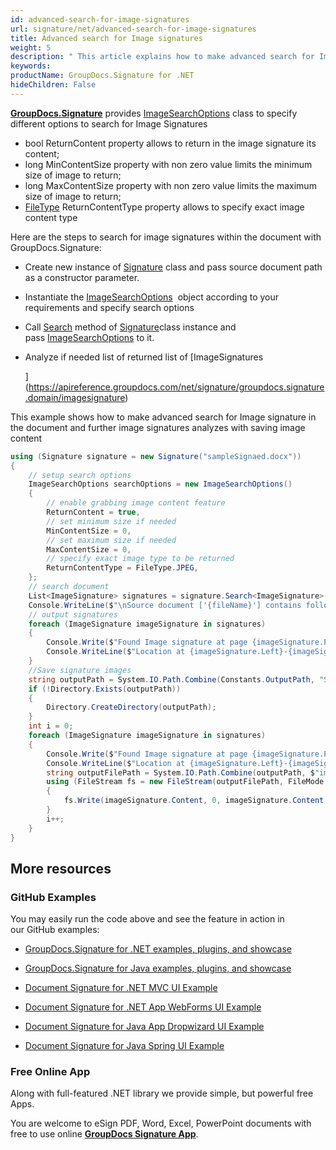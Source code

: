 ```yaml
---
id: advanced-search-for-image-signatures
url: signature/net/advanced-search-for-image-signatures
title: Advanced search for Image signatures
weight: 5
description: " This article explains how to make advanced search for Image electronic signatures with GroupDocs.Signature API."
keywords: 
productName: GroupDocs.Signature for .NET
hideChildren: False
---
```

[**GroupDocs.Signature**](https://products.groupdocs.com/signature/net) provides [ImageSearchOptions](https://apireference.groupdocs.com/net/signature/groupdocs.signature.options/imagesearchoptions) class to specify different options to search for Image Signatures

*   bool ReturnContent property allows to return in the image signature its content;
*   long MinContentSize property with non zero value limits the minimum size of image to return;
*   long MaxContentSize property with non zero value limits the maximum size of image to return;
*   [FileType](https://apireference.groupdocs.com/net/signature/groupdocs.signature.domain/filetype) ReturnContentType property allows to specify exact image content type

Here are the steps to search for image signatures within the document with GroupDocs.Signature:

*   Create new instance of [Signature](https://apireference.groupdocs.com/net/signature/groupdocs.signature/signature) class and pass source document path as a constructor parameter.
    
*   Instantiate the [ImageSearchOptions](https://apireference.groupdocs.com/net/signature/groupdocs.signature.options/imagesearchoptions)  object according to your requirements and specify search options  
    
*   Call [Search](https://apireference.groupdocs.com/net/signature/groupdocs.signature/signature/methods/search/_1) method of [Signature](https://apireference.groupdocs.com/net/signature/groupdocs.signature/signature)class instance and pass [ImageSearchOptions](https://apireference.groupdocs.com/net/signature/groupdocs.signature.options/imagesearchoptions) to it.  
    
*   Analyze if needed list of returned list of [ImageSignatures  
      
    ](https://apireference.groupdocs.com/net/signature/groupdocs.signature.domain/imagesignature)

This example shows how to make advanced search for Image signature in the document and further image signatures analyzes with saving image content

```csharp
using (Signature signature = new Signature("sampleSignaed.docx"))
{
    // setup search options
    ImageSearchOptions searchOptions = new ImageSearchOptions()
    {
        // enable grabbing image content feature
        ReturnContent = true,
        // set minimum size if needed
        MinContentSize = 0,
        // set maximum size if needed
        MaxContentSize = 0,                    
        // specify exact image type to be returned
        ReturnContentType = FileType.JPEG,                                   
    };
    // search document
    List<ImageSignature> signatures = signature.Search<ImageSignature>(searchOptions);
    Console.WriteLine($"\nSource document ['{fileName}'] contains following image signature(s).");
    // output signatures
    foreach (ImageSignature imageSignature in signatures)
    {
        Console.Write($"Found Image signature at page {imageSignature.PageNumber} and size {imageSignature.Size}.");
        Console.WriteLine($"Location at {imageSignature.Left}-{imageSignature.Top}. Size is {imageSignature.Width}x{imageSignature.Height}.");
    }
    //Save signature images
    string outputPath = System.IO.Path.Combine(Constants.OutputPath, "SearchForImageAdvanced");
    if (!Directory.Exists(outputPath))
    {
        Directory.CreateDirectory(outputPath);
    }
    int i = 0;
    foreach (ImageSignature imageSignature in signatures)
    {
        Console.Write($"Found Image signature at page {imageSignature.PageNumber} and size {imageSignature.Size}.");
        Console.WriteLine($"Location at {imageSignature.Left}-{imageSignature.Top}. Size is {imageSignature.Width}x{imageSignature.Height}.");
        string outputFilePath = System.IO.Path.Combine(outputPath, $"image{i}{imageSignature.Format.Extension}");
        using (FileStream fs = new FileStream(outputFilePath, FileMode.Create))
        {
            fs.Write(imageSignature.Content, 0, imageSignature.Content.Length);
        }
        i++;
    }
}
```

## More resources

### GitHub Examples 

You may easily run the code above and see the feature in action in our GitHub examples:

*   [GroupDocs.Signature for .NET examples, plugins, and showcase](https://github.com/groupdocs-signature/GroupDocs.Signature-for-.NET)
    
*   [GroupDocs.Signature for Java examples, plugins, and showcase](https://github.com/groupdocs-signature/GroupDocs.Signature-for-Java)
    
*   [Document Signature for .NET MVC UI Example](https://github.com/groupdocs-signature/GroupDocs.Signature-for-.NET-MVC) 
    
*   [Document Signature for .NET App WebForms UI Example](https://github.com/groupdocs-signature/GroupDocs.Signature-for-.NET-WebForms)
    
*   [Document Signature for Java App Dropwizard UI Example](https://github.com/groupdocs-signature/GroupDocs.Signature-for-Java-Dropwizard)
    
*   [Document Signature for Java Spring UI Example](https://github.com/groupdocs-signature/GroupDocs.Signature-for-Java-Spring)
    

### Free Online App 

Along with full-featured .NET library we provide simple, but powerful free Apps.

You are welcome to eSign PDF, Word, Excel, PowerPoint documents with free to use online **[GroupDocs Signature App](https://products.groupdocs.app/signature)**.
